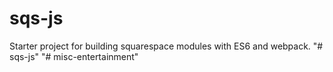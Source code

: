 # sqs-js
Starter project for building squarespace modules with ES6 and webpack.
"# sqs-js" 
"# misc-entertainment" 
